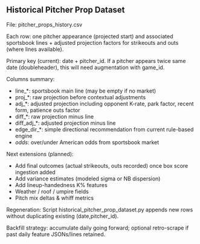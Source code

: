 Historical Pitcher Prop Dataset
--------------------------------
File: pitcher_props_history.csv

Each row: one pitcher appearance (projected start) and associated sportsbook lines + adjusted projection factors for strikeouts and outs (where lines available).

Primary key (current): date + pitcher_id. If a pitcher appears twice same date (doubleheader), this will need augmentation with game_id.

Columns summary:
- line_*: sportsbook main line (may be empty if no market)
- proj_*: raw projection before contextual adjustments
- adj_*: adjusted projection including opponent K-rate, park factor, recent form, patience outs factor
- diff_*: raw projection minus line
- diff_adj_*: adjusted projection minus line
- edge_dir_*: simple directional recommendation from current rule-based engine
- *_odds_*: over/under American odds from sportsbook market

Next extensions (planned):
- Add final outcomes (actual strikeouts, outs recorded) once box score ingestion added
- Add variance estimates (modeled sigma or NB dispersion)
- Add lineup-handedness K% features
- Weather / roof / umpire fields
- Pitch mix deltas & whiff metrics

Regeneration: Script historical_pitcher_prop_dataset.py appends new rows without duplicating existing (date,pitcher_id).

Backfill strategy: accumulate daily going forward; optional retro-scrape if past daily feature JSONs/lines retained.